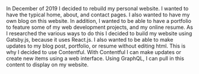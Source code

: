 In December of 2019 I decided to rebuild my personal website. I wanted to have the typical home, about, and contact pages. I also wanted to have my own blog on this website. In addition, I wanted to be able to have a portfolio to feature some of my web development projects, and my online resume. As I researched the various ways to do this I decided to build my website using Gatsby.js, because it uses React.js.
I also wanted to be able to make updates to my blog post, portfolio, or resume without editing html. This is why I decided to use Contentful. With Contentful I can make updates or create new items using a web interface. Using GraphQL, I can pull in this content to display on my website.